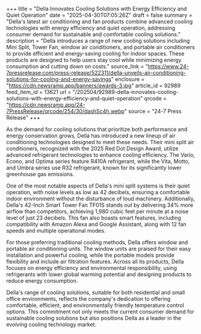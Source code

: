 +++
title = "Della Innovates Cooling Solutions with Energy Efficiency and Quiet Operation"
date = "2025-04-30T07:05:26Z"
draft = false
summary = "Della's latest air conditioning and fan products combine advanced cooling technologies with energy efficiency and quiet operation, addressing consumer demand for sustainable and comfortable cooling solutions."
description = "Della introduces a range of new cooling solutions including Mini Split, Tower Fan, window air conditioners, and portable air conditioners to provide efficient and energy-saving cooling for indoor spaces. These products are designed to help users stay cool while minimizing energy consumption and cutting down on costs."
source_link = "https://www.24-7pressrelease.com/press-release/522311/della-unveils-air-conditioning-solutions-for-cooling-and-energy-savings"
enclosure = "https://cdn.newsramp.app/banners/awards-3.jpg"
article_id = 92989
feed_item_id = 13621
url = "/202504/92989-della-innovates-cooling-solutions-with-energy-efficiency-and-quiet-operation"
qrcode = "https://cdn.newsramp.app/24-7PressRelease/qrcode/254/30/dashSc4h.webp"
source = "24-7 Press Release"
+++

<p>As the demand for cooling solutions that prioritize both performance and energy conservation grows, Della has introduced a new lineup of air conditioning technologies designed to meet these needs. Their mini split air conditioners, recognized with the 2025 Red Dot Design Award, utilize advanced refrigerant technologies to enhance cooling efficiency. The Vario, Econo, and Optima series feature R410A refrigerant, while the Vita, Motto, and Umbra series use R32 refrigerant, known for its significantly lower greenhouse gas emissions.</p><p>One of the most notable aspects of Della's mini split systems is their quiet operation, with noise levels as low as 42 decibels, ensuring a comfortable indoor environment without the disturbance of loud machinery. Additionally, Della's 42-Inch Smart Tower Fan TF01S stands out by delivering 34% more airflow than competitors, achieving 1,980 cubic feet per minute at a noise level of just 23 decibels. This fan also boasts smart features, including compatibility with Amazon Alexa and Google Assistant, along with 12 fan speeds and multiple operational modes.</p><p>For those preferring traditional cooling methods, Della offers window and portable air conditioning units. The window units are praised for their easy installation and powerful cooling, while the portable models provide flexibility and include air filtration features. Across all its products, Della focuses on energy efficiency and environmental responsibility, using refrigerants with lower global warming potential and designing products to reduce energy consumption.</p><p>Della's range of cooling solutions, suitable for both residential and small office environments, reflects the company's dedication to offering comfortable, efficient, and environmentally friendly temperature control options. This commitment not only meets the current consumer demand for sustainable cooling solutions but also positions Della as a leader in the evolving cooling technology market.</p>